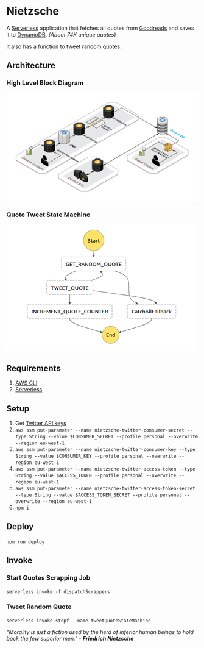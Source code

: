# Nietzsche

A [Serverless](https://serverless.com) application that fetches all quotes from [Goodreads](https://www.goodreads.com/quotes) and saves it to [DynamoDB](https://aws.amazon.com/dynamodb). *(About 74K unique quotes)*

It also has a function to tweet random quotes.

## Architecture

### High Level Block Diagram

![logo](./architecture.png "Architecture Diagram")

### Quote Tweet State Machine

![logo](./statemachine.png "Architecture Diagram")

## Requirements

1. [AWS CLI](https://docs.aws.amazon.com/cli/latest/userguide/cli-chap-install.html)
2. [Serverless](https://serverless.com)

## Setup

1. Get [Twitter API keys](https://developer.twitter.com/en/apps)
2. `aws ssm put-parameter --name nietzsche-twitter-consumer-secret --type String --value $CONSUMER_SECRET --profile personal --overwrite --region eu-west-1`
3. `aws ssm put-parameter --name nietzsche-twitter-consumer-key --type String --value $CONSUMER_KEY --profile personal --overwrite --region eu-west-1`
4. `aws ssm put-parameter --name nietzsche-twitter-access-token --type String --value $ACCESS_TOKEN --profile personal --overwrite --region eu-west-1`
5. `aws ssm put-parameter --name nietzsche-twitter-access-token-secret --type String --value $ACCESS_TOKEN_SECRET --profile personal --overwrite --region eu-west-1`
6. `npm i`

## Deploy

`npm run deploy`

## Invoke

### Start Quotes Scrapping Job

`serverless invoke -f dispatchScrappers`

### Tweet Random Quote

`serverless invoke stepf --name tweetQuoteStateMachine`

*"Morality is just a fiction used by the herd of inferior human beings to hold back the few superior men." - **Friedrich Nietzsche***

